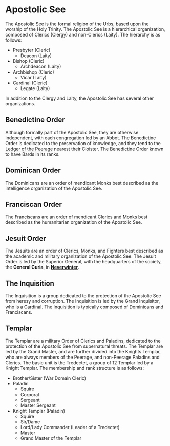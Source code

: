 # Apostolic See

The Apostolic See is the formal religion of the Urbs, based upon the worship of the Holy Trinity. The Apostolic See is a hierarchical organization, composed of Clerics (Clergy) and non-Clerics (Laity). The hierarchy is as follows:

- Presbyter (Cleric)
  - Deacon (Laity)
- Bishop (Cleric)
  - Archdeacon (Laity)
- Archbishop (Cleric)
  - Vicar (Laity)
- Cardinal (Cleric)
  - Legate (Laity)

In addition to the Clergy and Laity, the Apostolic See has several other organizations.

## Benedictine Order

Although formally part of the Apostolic See, they are otherwise independent, with each congregation led by an Abbot. The Benedictine Order is dedicated to the preservation of knowledge, and they tend to the
[Ledger of the Peerage] nearest their Cloister. The Benedictine Order known to have Bards in its ranks.

## Dominican Order

The Dominicans are an order of mendicant Monks best described as the intelligence organization of the Apostolic See.

## Franciscan Order

The Franciscans are an order of mendicant Clerics and Monks best described as the humanitarian organization of the Apostolic See.

## Jesuit Order

The Jesuits are an order of Clerics, Monks, and Fighters best described as the academic and military organization of the Apostolic See. The Jesuit Order is led by the Superior General, with the headquarters of the society, the **General Curia**, in **[Neverwinter]**.

## The Inquisition

The Inquisition is a group dedicated to the protection of the Apostolic See from heresy and corruption. The Inquisition is led by the Grand Inquisitor, who is a Cardinal. The Inquisition is typically composed of Dominicans and Franciscans.

## Templar

The Templar are a military Order of Clerics and Paladins, dedicated to the protection of the Apostolic See from supernatural threats. The Templar are led by the Grand Master, and are further divided into the Knights Templar, who are always members of the Peerage, and non-Peerage Paladins and Clerics. The basic unit is the Tredectet, a group of 12 Templar led by a Knight Templar. The membership and rank structure is as follows:

- Brother/Sister (War Domain Cleric)
- Paladin
  - Squire
  - Corporal
  - Sergeant
  - Master Sergeant
- Knight Templar (Paladin)
  - Squire
  - Sir/Dame
  - Lord/Lady Commander (Leader of a Tredectet)
  - Master
  - Grand Master of the Templar

[Neverwinter]: ../background/neverwinter.md
[Ledger of the Peerage]: peerage.md#ledger
